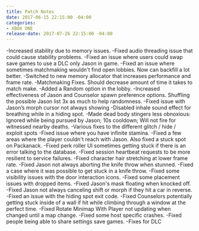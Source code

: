 ```yaml
---
title: Patch Notes
date: 2017-06-15 22:15:00 -04:00
categories:
- XBOX ONE
release-date: 2017-07-26 22:15:00 -04:00
---
```


-Increased stability due to memory issues.
-Fixed audio threading issue that could cause stability problems.
-Fixed an issue where users could swap save games to use a DLC only Jason in game.
-Fixed an issue where sometimes matchmaking wouldn't find open lobbies. Now can backfill a lot better.
-Switched to new memory allocator that increases performance and frame rate.
-Matchmaking Fixes. Should decrease amount of time it takes to match make.
-Added a Random option in the lobby.
-Increased effectiveness of Jason and Counselor spawn preference options. Shuffling the possible Jason list 3x as much to help randomness.
-Fixed issue with Jason’s morph cursor not always showing
-Disabled inhale sound effect for breathing while in a hiding spot.
-Made dead body stingers less obnoxious: Ignored while being pursued by Jason; 10s cooldown; Will not fire for witnessed nearby deaths.
-Various fixes to the different glitch / hide / exploit spots
-Fixed issue where you have infinite stamina.
-Fixed a few areas where the player couldn't reach with Jason. Also fixed a stuck spot on Packanack.
-Fixed perk roller UI sometimes getting stuck if there is an error talking to the database.
-Fixed session heartbeat requests to be more resilient to service failures.
-Fixed character hair stretching at lower frame rate.
-Fixed Jason not always aborting the knife throw when stunned.
-Fixed a case where it was possible to get stuck in a knife throw.
-Fixed some visibility issues with the door interaction icons.
-Fixed some placement issues with dropped items.
-Fixed Jason's mask floating when knocked off.
-Fixed Jason not always canceling shift or morph if they hit a car in reverse.
-Fixed an issue with the hiding spot exit code.
-Fixed Counselors potentially getting stuck inside of a wall if hit while climbing through a window at the perfect time.
-Fixed Rotate Minimap With Player not updating when changed until a map change.
-Fixed some host specific crashes.
-Fixed people being able to share settings save games.
-Fixes for DLC

